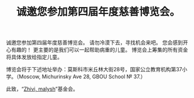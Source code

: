 ﻿---
layout: post

title: 诚邀您参加第四届年度慈善博览会。
meta: 30.10.2017
cover_img: 2017.10.30/IV-Annual-Charity-Fair.png
cover_fit: contain

category: news

lang: cn
ref: test-post
---

诚邀您参加第四届年度慈善博览会。
请勿冷漠下去，寻找机会来吧。
您会感到开心有趣的！
更主要的是我们可以一起帮助病重的儿童。
博览会上筹集的所有资金将具体发放给指定儿童。

博览会将于下述地址举办：莫斯科市米丘林大街28号，国家公立教育机构第37小学。（Moscow, Michurinsky Ave 28, GBOU School № 37.）

此致，“<a href="https://fondzhivimalysh.ru/" target="_blank">Zhivi, malysh</a>”基金会。



